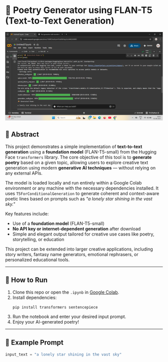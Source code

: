 # 🌌 Poetry Generator using FLAN-T5 (Text-to-Text Generation)

![Output](text-text.png)

## 📖 Abstract

This project demonstrates a simple implementation of **text-to-text generation** using a **foundation model** (FLAN-T5-small) from the Hugging Face `transformers` library. The core objective of this tool is to **generate poetry** based on a given topic, allowing users to explore creative text generation using modern **generative AI techniques** — without relying on any external APIs.

The model is loaded locally and run entirely within a Google Colab environment or any machine with the necessary dependencies installed. It uses `T5ForConditionalGeneration` to generate coherent and context-aware poetic lines based on prompts such as *"a lonely star shining in the vast sky."*

Key features include:
- Use of a **foundation model** (FLAN-T5-small)
- **No API key or internet-dependent generation** after download
- Simple and elegant output tailored for creative use cases like poetry, storytelling, or education

This project can be extended into larger creative applications, including story writers, fantasy name generators, emotional rephrasers, or personalized educational tools.

---

## 🚀 How to Run

1. Clone this repo or open the `.ipynb` in [Google Colab](https://colab.research.google.com/).
2. Install dependencies:
    ```bash
    pip install transformers sentencepiece
    ```
3. Run the notebook and enter your desired input prompt.
4. Enjoy your AI-generated poetry!

---

## 🧠 Example Prompt

```python
input_text = "a lonely star shining in the vast sky"
